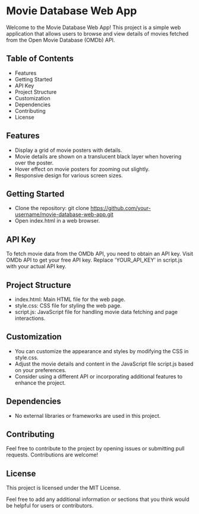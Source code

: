 # Movie Database Web App
Welcome to the Movie Database Web App! This project is a simple web application that allows users to browse and view details of movies fetched from the Open Movie Database (OMDb) API.

## Table of Contents
+ Features
+ Getting Started
+ API Key
+ Project Structure
+ Customization
+ Dependencies
+ Contributing
+ License

## Features
+ Display a grid of movie posters with details.
+ Movie details are shown on a translucent black layer when hovering over the poster.
+ Hover effect on movie posters for zooming out slightly.
+ Responsive design for various screen sizes.

## Getting Started
+ Clone the repository:
  git clone https://github.com/your-username/movie-database-web-app.git
+ Open index.html in a web browser.

## API Key
To fetch movie data from the OMDb API, you need to obtain an API key. Visit OMDb API to get your free API key. Replace 'YOUR_API_KEY' in script.js with your actual API key.

## Project Structure
+ index.html: Main HTML file for the web page.
+ style.css: CSS file for styling the web page.
+ script.js: JavaScript file for handling movie data fetching and page interactions.

## Customization
+ You can customize the appearance and styles by modifying the CSS in style.css.
+ Adjust the movie details and content in the JavaScript file script.js based on your preferences.
+ Consider using a different API or incorporating additional features to enhance the project.

## Dependencies
+ No external libraries or frameworks are used in this project.

## Contributing
Feel free to contribute to the project by opening issues or submitting pull requests. Contributions are welcome!

## License
This project is licensed under the MIT License.

Feel free to add any additional information or sections that you think would be helpful for users or contributors.
